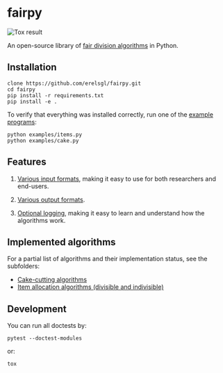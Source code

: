 # fairpy

![Tox result](https://github.com/erelsgl/fairpy/workflows/tox/badge.svg)

An open-source library of [fair division algorithms](https://en.wikipedia.org/wiki/Fair_division) in Python.

## Installation

    clone https://github.com/erelsgl/fairpy.git
    cd fairpy
    pip install -r requirements.txt
    pip install -e .

To verify that everything was installed correctly, run one of the [example programs](example/):

    python examples/items.py
    python examples/cake.py

## Features

1. [Various input formats](examples/input_formats.md), making it easy to use for both researchers and end-users.

2. [Various output formats](examples/output_formats.md).

3. [Optional logging](examples/loggers.md), making it easy to learn and understand how the algorithms work.



## Implemented algorithms

For a partial list of algorithms and their implementation status, see the subfolders:

* [Cake-cutting algorithms](fairpy/cake/README.md)  
* [Item allocation algorithms (divisible and indivisible)](fairpy/items/README.md)



## Development

You can run all doctests by:

    pytest --doctest-modules

or:

    tox